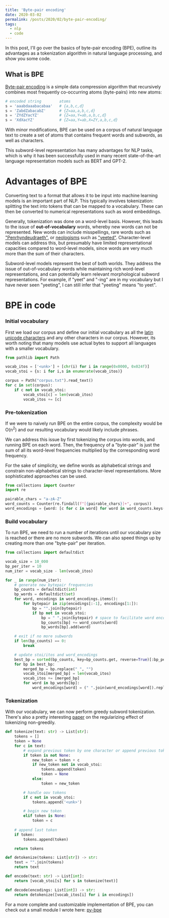 ```yaml
---
title: 'Byte-pair encoding'
date: 2020-03-02
permalink: /posts/2020/02/byte-pair-encoding/
tags:
  - nlp
  - code
---
```


In this post, I'll go over the basics of byte-pair encoding (BPE), outline its 
advantages as a tokenization algorithm in natural language processing, 
and show you some code.


## What is BPE
[Byte-pair encoding](https://en.wikipedia.org/wiki/Byte_pair_encoding) 
is a simple data compression algorithm that recursively combines most 
frequently co-occurring atoms (byte-pairs) into new atoms:

```python
# encoded string        atoms
s = 'aaabdaaabacabaa'   # {a,b,c,d}
s = 'ZabdZabacabZ'      # {Z=aa,a,b,c,d}
s = 'ZYdZYacYZ'         # {Z=aa,Y=ab,a,b,c,d}
s = 'XdXacYZ'           # {Z=aa,Y=ab,X=ZY,a,b,c,d}
```

With minor modifications, BPE can be used on a corpus of natural 
language text to create a set of atoms that contains frequent words and subwords, 
as well as characters. 

This subword-level representation has many advantages for NLP tasks, which is why 
it has been successfully used in many recent state-of-the-art language 
representation models such as BERT and GPT-2.

# Advantages of BPE
Converting text to a format that allows it to be input into machine learning 
models is an important part of NLP. This typically involves tokenization:
splitting the text into tokens that can be mapped to a vocabulary. These 
can then be converted to numerical representations such as word embeddings.

Generally, tokenization was done on a word-level basis. However, this leads to 
the issue of __out-of-vocabulary__ words, whereby new words can not be represented.
New words can include misspellings, rare words such as
["Penrhyndeudraeth"](https://en.wikipedia.org/wiki/Penrhyndeudraeth), or 
[neologisms](https://en.wikipedia.org/wiki/Neologism) such as 
["yeeted"](https://www.urbandictionary.com/define.php?term=Yeet). 
Character-level models can address this, but presumably have limited representational 
capacities compared to word-level models, since words are very much more than 
the sum of their characters. 

Subword-level models represent the best of both worlds. They address the issue 
of out-of-vocabulary words while maintaining rich word-level representations, 
and can potentially learn relevant morphological subword representations. For example, 
if "yeet" and "-ing" are in my vocabulary but I have never seen "yeeting", I can
still infer that "yeeting" means "to yeet".

# BPE in code
### Initial vocabulary
First we load our corpus and define our initial vocabulary as all the 
[latin unicode characters](https://en.wikipedia.org/wiki/Plane_(Unicode)#Basic_Multilingual_Plane) 
and any other characters in our corpus.
However, its worth noting that many models use actual bytes to support all 
languages with a smaller vocabulary. 
```python
from pathlib import Path

vocab_itos = ['<unk>'] + [chr(i) for i in range(0x0000, 0x024f)]
vocab_stoi = {s: i for i,s in enumerate(vocab_itos)}

corpus = Path("corpus.txt").read_text()
for c in set(corpus):
    if c not in vocab_stoi:
        vocab_stoi[c] = len(vocab_itos)
        vocab_itos += [c]
```

### Pre-tokenization
If we were to naively run BPE on the entire corpus, the complexity would be 
O(n<sup>2</sup>) and our resulting vocabulary would likely include phrases.

We can address this issue by first tokenizing the corpus into words, and running
BPE on each word. Then, the frequency of a "byte-pair" is just the sum of all its 
word-level frequencies multiplied by the corresponding word frequency. 

For the sake of simplicity, we define words as alphabetical strings and constrain 
non-alphabetical strings to character-level representations. More sophisticated 
approaches can be used.
```python
from collections import Counter
import re

pairable_chars = "a-zA-Z"
word_counts = Counter(re.findall(f"[{pairable_chars}]+", corpus))
word_encodings = {word: [c for c in word] for word in word_counts.keys()}
```

### Build vocabulary
To run BPE, we need to run a number of iterations until our vocabulary size is 
reached or there are no more subwords. We can also speed things up by creating 
more than one "byte-pair" per iteration. 


```python
from collections import defaultdict

vocab_size = 10_000
bp_per_iter = 10
num_iter = vocab_size - len(vocab_itos)

for _ in range(num_iter):
    # generate new bytepair frequencies
    bp_counts = defaultdict(int)
    bp_words = defaultdict(set)
    for word, encodings in word_encodings.items():
        for bytepair in zip(encodings[:-1], encodings[1:]):
            bp = "".join(bytepair)
            if bp not in vocab_stoi:
                bp = " ".join(bytepair) # space to facilitate word encodings update below
                bp_counts[bp] += word_counts[word]
                bp_words[bp].add(word)

    # exit if no more subwords
    if len(bp_counts) == 0:
        break

    # update stoi/itos and word_encodings
    best_bp = sorted(bp_counts, key=bp_counts.get, reverse=True)[:bp_per_iter]
    for bp in best_bp:
        merged_bp = bp.replace(" ", "")
        vocab_stoi[merged_bp] = len(vocab_itos)
        vocab_itos += [merged_bp]
        for word in bp_words[bp]:
            word_encodings[word] = (" ".join(word_encodings[word]).replace(bp, merged_bp)).split(" ")
```

### Tokenization
With our vocabulary, we can now perform greedy subword tokenization. 
There's also a pretty interesting [paper](https://arxiv.org/abs/1804.10959) 
on the regularizing effect of tokenizing non-greedily.

```python
def tokenize(text: str) -> List[str]:
    tokens = []
    token = None
    for c in text:
        # expand previous token by one character or append previous token to tokens
        if token is not None:
            new_token = token + c
            if new_token not in vocab_stoi:
                tokens.append(token)
                token = None
            else:
                token = new_token

        # handle oov tokens
        if c not in vocab_stoi:
            tokens.append('<unk>')

        # begin new token
        elif token is None:
            token = c
    
    # append last token
    if token:
        tokens.append(token)

    return tokens

def detokenize(tokens: List[str]) -> str:
    text = "".join(tokens)
    return text

def encode(text: str) -> List[int]:
    return [vocab_stoi[s] for s in tokenize(text)]

def decode(encodings: List[int]) -> str:
    return detokenize([vocab_itos[i] for i in encodings])
```

For a more complete and customizable implementation of BPE, you can check out a 
small module I wrote here: [py-bpe](https://github.com/amr-amr/py-bpe)
